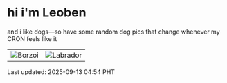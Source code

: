 # hi i'm Leoben

and i like dogs—so have some random dog pics that change whenever my CRON feels like it

|  |  |
|--------|----------|
| ![Borzoi](https://random-dog-vercel.vercel.app/api/random-borzoi?v=1757710466) | ![Labrador](https://random-dog-vercel.vercel.app/api/random-labrador?v=1757710466) |

Last updated: 2025-09-13 04:54 PHT
